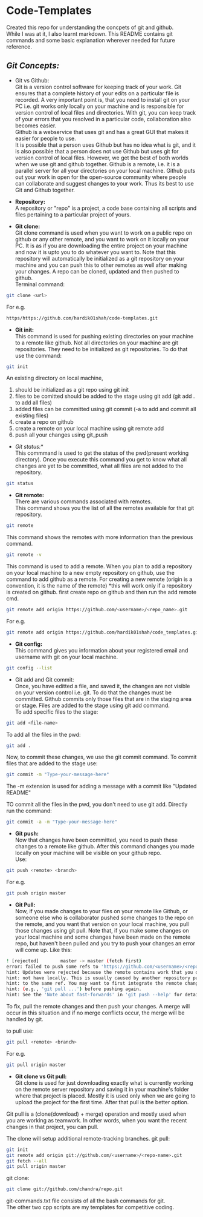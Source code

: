 # Code-Templates

Created this repo for understanding the concpets of git and github.  
While I was at it, I also learnt markdown. This README contains git commands and some basic explanation wherever needed for future reference.

## _Git Concepts:_  
- Git vs Github:  
Git is a version control software for keeping track of your work. Git ensures that a complete history of your edits on a particular file is recorded. A very important point is, that you need to install git on your PC i.e. git works only locally on your machine and is responsible for version control of local files and directories. With git,  you can keep track of your errors that you resolved in a particular code, collaboration also becomes easier.  
Github is a webservice that uses git and has a great GUI that makes it easier for people to use.  
It is possible that a person uses Github but has no idea what is git, and it is also possible that a person does not use Github but uses git for version control of local files. However, we get the best of both worlds when we use  git and github together. Github is a remote, i.e. it is a parallel server for all your directories on your local machine. Github puts out your work in open for the open-source community where people can collaborate and suggest changes to your work. Thus its best to use Git and Github together.  
 
- **Repository:**  
A repository or "repo" is a project, a code base containing all scripts and files pertaining to a particular project of yours.  

- **Git clone:**  
Git clone command is used when you want to work on a public repo on github or any other remote, and you want to work on it locally on your PC. It is as if you are downloading the entire project on your machine and now it is upto you to do whatever you want to. Note that this repository will automatically be initialized as a git repository on your machine and you can push this to other remotes as well after making your changes. A repo can be cloned, updated and then pushed to github.  
Terminal command:  
```sh
git clone <url>
```
For e.g.
```sh
https/https://github.com/hardik01shah/code-templates.git
```
- **Git init:**  
This command is used for pushing existing directories on your machine to a remote like github. Not all directories on your machine are git repositories. They need to be initialized as git repositories. To do that use the command:  
```sh
git init
```
An existing directory on local machine,
1. should be initialized as a git repo using git init
2. files to be comitted should be added to the stage using git add (git add . to add all files)
3. added files can be committed using git commit (-a to add and commit all existing files)
4. create a repo on github
5. create a remote on your local machine using git remote add
6. push all your changes using git_push  

- **Git status*:**  
This commmand is used to get the status of the pwd(present working directory). Once you execute this command you get to know what all changes are yet to be committed, what all files are not added to the repository. 
```sh
git status
```

- **Git remote:**  
There are various commands associated with remotes.  
This command shows you the list of all the remotes available for that git repository.
```sh
git remote
```  
This command shows the remotes with more information than the previous command.
```sh
git remote -v
```
This command is used to add a remote. When you plan to add a repository on your local machine to a new empty repository on github, use the command to add github as a remote.
For creating a new remote (origin is a convention, it is the name of the remote)
*this will work only if a repository is created on github. first create repo on github and then run the add remote cmd.
```sh
git remote add origin https://github.com/<username>/<repo_name>.git
```
For e.g.
```sh
git remote add origin https://github.com/hardik01shah/code_templates.git
```

- **Git config:**  
This command gives you information about your registered email and username with git on your local machine.
```sh
git config --list
```

- Git add and Git commit:  
Once, you have editted a file, and saved it, the changes are not visible on your version control i.e. git. To do that the changes must be committed. Github commits only those files that are in the staging area or stage. Files are added to the stage using git add command.  
To add specific files to the stage:
```sh
git add <file-name>
```
To add all the files in the pwd:
```sh
git add .
```  
Now, to commit these changes, we use the git commit command. 
To commit files that are added to the stage use:
```sh
git commit -m "Type-your-message-here"
```
The -m extension is used for adding a message with a commit like "Updated README"

TO commit all the files in the pwd, you don't need to use git add. Directly run the command:
```sh
git commit -a -m "Type-your-message-here"
```

- **Git push:**  
Now that changes have been committed, you need to push these changes to a remote like github. After this command changes you made locally on your machine will be visible on your github repo.  
Use:
```sh
git push <remote> <branch>
```
For e.g.
```sh
git push origin master 
```

- **Git Pull:**  
Now, if you made changes to your files on your remote like Github, or someone else who is collaborator pushed some changes to the repo on the remote, and you want that version on your local machine, you pull those changes using git pull. Note that, if you make some changes on your local machine and some changes have been made on the remote repo, but haven't been pulled and you try to push your changes an error will come up. Like this:
```sh
! [rejected]        master -> master (fetch first)
error: failed to push some refs to 'https://github.com/<username>/<repo-name>.git'
hint: Updates were rejected because the remote contains work that you do
hint: not have locally. This is usually caused by another repository pushing
hint: to the same ref. You may want to first integrate the remote changes
hint: (e.g., 'git pull ...') before pushing again.
hint: See the 'Note about fast-forwards' in 'git push --help' for details.
```
To fix, pull the remote changes and then push your changes. A merge will occur in this situation and if no merge conflicts occur, the merge will be handled by git.

to pull use:
```sh
git pull <remote> <branch>
```
For e.g.
```sh
git pull origin master
```
- **Git clone vs Git pull:**  
Git clone is used for just downloading exactly what is currently working on the remote server repository and saving it in your machine's folder where that project is placed. Mostly it is used only when we are going to upload the project for the first time. After that pull is the better option.

Git pull is a (clone(download) + merge) operation and mostly used when you are working as teamwork. In other words, when you want the recent changes in that project, you can pull.

The clone will setup additional remote-tracking branches.
git pull:
```sh
git init
git remote add origin git://github.com/<username>/<repo-name>.git
git fetch --all
git pull origin master
```
git clone:
```sh
git clone git://github.com/chandra/repo.git 
```

git-commands.txt file consists of all the bash commands for git.  
The other two cpp scripts are my templates for competitive coding.
